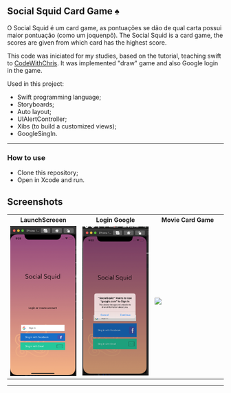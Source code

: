 ## Social Squid Card Game ♠️


O Social Squid é um card game, as pontuações se dão de qual carta possui maior pontuação (como um joquenpô).
The Social Squid is a card game, the scores are given from which card has the highest score.


This code was iniciated for my studies, based on the tutorial, teaching swift to [CodeWithChris](https://www.youtube.com/user/CodeWithChris). It was implemented "draw" game and also Google login in the game.

Used in this project:

- Swift programming language; 
- Storyboards;
- Auto layout;
- UIAlertController;
- Xibs (to build a customized views);
- GoogleSingIn.

---

### How to use

- Clone this repository;
- Open in Xcode and run.


## Screenshots

<table>
	<tr>
		<th width="33.3%">
			LaunchScreeen<br>
		</th>
		<th width="33.3%">
			Login Google
		</th>
    <th width="33.3%">
			Movie Card Game
		</th>
	</tr>
	<tr><!-- Prevent zebra stripes --></tr>
	<tr>
		<td>
			<img width="500" src="./.assetsReadme/initial.png">
		</td>
		<td>
			<img width="500" src="./.assetsReadme/initialLogin.png">
		</td>
    <td>
			<img width="500" src="./.assetsReadme/CardGame.gif">
		</td>
	</tr>
</table>

---
